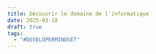 ```yaml
---
title: Découvrir le domaine de l'informatique
date: 2025-03-18
draft: true
tags:
  - "#DEVELOPERMINDSET"
---
```

